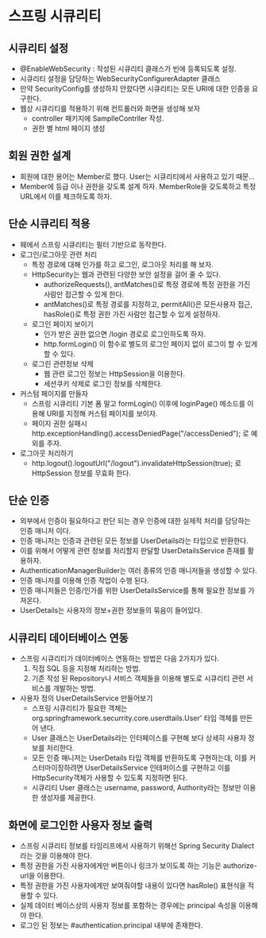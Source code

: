# 스프링 시큐리티
## 시큐리티 설정
  - @EnableWebSecurity : 작성된 시큐리티 클래스가 빈에 등록되도록 설정.
  - 시큐리티 설정을 담당하는 WebSecurityConfigurerAdapter 클래스
  - 만약 SecurityConfig를 생성하지 안핬다면 시큐리티는 모든 URI에 대한 인증을 요구한다. 
  - 웹상 시큐리티를 적용하기 위해 컨트롤러와 화면을 생성해 보자
    - controller 패키지에 SamplleContrller 작성.
    - 권한 별 html 페이지 생성

## 회원 권한 설계
  - 회원에 대한 용어는 Member로 했다. User는 시큐리티에서 사용하고 있기 때문...
  - Member에 등급 이나 권한을 갖도록 설계 하자. MemberRole을 갖도록하고 특정 URL에서 이를 체크하도록 하자.
  
## 단순 시큐리티 적용
  - 웨에서 스프링 시큐리티는 필터 기반으로 동작한다. 
  - 로그인/로그아웃 관련 처리
    - 특정 경로에 대해 인가를 하고 로그인, 로그아웃 처리를 해 보자.
    - HttpSecurity는 웹과 관련된 다양한 보안 설정을 걸어 줄 수 있다. 
        - authorizeRequests(), antMatches()로 특정 경로에 특정 권한을 가진 사람만 접근할 수 있게 한다.
        - antMatches()로 특정 경로를 지정하고, permitAll()은 모든사용자 접근, hasRole()로 특정 권한 가진 사람만 접근할 수 있게 설정하자.
    - 로그인 페이지 보이기
        - 인가 받은 권한 없으면 /login 경로로 로그인하도록 하자.
        - http.formLogin() 이 함수로 별도의 로그인 페이지 없이 로그이 할 수 있게 할 수 있다. 
    - 로그린 관련정보 삭제
        - 웹 관련 로그인 정보는 HttpSession을 이용한다. 
        - 세션쿠키 삭제로 로그인 정보를 삭제한다. 
  - 커스텀 페이지를 만들자
    - 스프링 시큐리티 기본 폼 말고 formLogin() 이후에 loginPage() 메소드를 이용해 URI를 지정해 커스텀 페이지를 보이자.
    - 페이지 권한 실패시 http.exceptionHandling().accessDeniedPage("/accessDenied"); 로 예외를 주자.
  - 로그아웃 처리하기
    - http.logout().logoutUrl("/logout").invalidateHttpSession(true); 로 HttpSession 정보를 무효화 한다.
    

## 단순 인증
  - 외부에서 인증이 필요하다고 판단 되는 경우 인증에 대한 실제적 처리를 담당하는 인증 매니저 이다.
  - 인증 매니저는 인증과 관련된 모든 정보를 UserDetails라는 타입으로 반환한다. 
  - 이를 위해서 어떻게 관련 정보를 처리할지 판달할 UserDetailsService 존재를 활용하자. 
  - AuthenticationManagerBuilder는 여러 종류의 인증 매니저들을 생성할 수 있다. 
  - 인증 매니저를 이용해 인증 작업이 수행 된다.
  - 인증 매니저들은 인증/인가를 위한 UserDetailsService를 통해 필요한 정보를 가져온다.
  - UserDetails는 사용자의 정보+권한 정보들의 묶음이 들어있다. 
  
## 시큐리티 데이터베이스 연동
  - 스프링 시큐리티가 데이터베이스 연동하는 방법은 다음 2가지가 있다.
    1) 직접 SQL 등을 지정해 처리하는 방법.
    2) 기존 작성 된 Repository나 서비스 객체들을 이용해 별도로 시큐리티 관련 서비스를 개발하는 방법.
  - 사용자 정의 UserDetailsService 만들어보기
    - 스프링 시큐리티가 필요한 객체는 org.springframework.securrity.core.userdtails.User' 타입 객체를 만든어 낸다.
    - User 클래스는 UserDetails라는 인터페이스를 구현해 보다 상세히 사용자 정보를 처리한다.
    - 모든 인증 매니저는 UserDetails 타입 객체를 반환하도록 구현하는데, 이를 커스터마이징하려면 UserDetailsService 인테퍼이스를 구현하고 이를 HttpSecurity객체가 사용할 수 있도록 지정하면 된다.
    - 시큐리티 User 클래스는 username, password, Authority라는 정보만 이용한 생성자를 제공한다. 

## 화면에 로그인한 사용자 정보 출력
  - 스프링 시큐리티 정보를 타임리프에서 사용하기 위해선 Spring Security Dialect라는 것을 이용해야 한다. 
  - 특정 권한을 가진 사용자에게만 버튼이나 링크가 보이도록 하는 기능은 authorize-url을 이용한다. 
  - 특정 권한을 가진 사용자에게만 보여줘야할 내용이 있다면 hasRole() 표현식을 적용할 수 있다. 
  - 실제 데이터 베이스상의 사용자 정보를 포함하는 경우에는 principal 속성을 이용해야 한다. 
  - 로그인 된 정보는 #authentication.principal 내부에 존재한다. 
  

